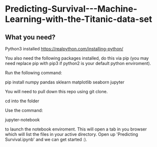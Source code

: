# Predicting-Survival---Machine-Learning-with-the-Titanic-data-set

## What you need?


Python3 installed https://realpython.com/installing-python/

You also need the following packages installed, do this via pip (you may need replace pip with pip3 if python2 is your default python enviroment).

Run the following command:

pip install numpy pandas sklearn matplotlib seaborn jupyter


You will need to pull down this repo using git clone.

cd into the folder

Use the command:

jupyter-notebook

to launch the notebook enviroment. This will open a tab in you browser which will list the files in your active directory. Open up 'Predicting Survival.ipynb' and we can get started :).
